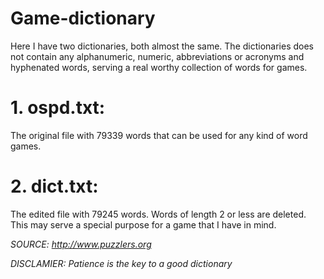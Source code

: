 # Game-dictionary
Here I have two dictionaries, both almost the same. The dictionaries does not contain any alphanumeric, numeric, abbreviations or acronyms and hyphenated words, serving a real worthy collection of words for games.

# 1. ospd.txt:
  The original file with 79339 words that can be used for any kind of word games.
  
# 2. dict.txt:
  The edited file with 79245 words. Words of length 2 or less are deleted. This may serve a special purpose for a game that I have in mind.


*SOURCE: http://www.puzzlers.org*

*DISCLAMIER: Patience is the key to a good dictionary*
